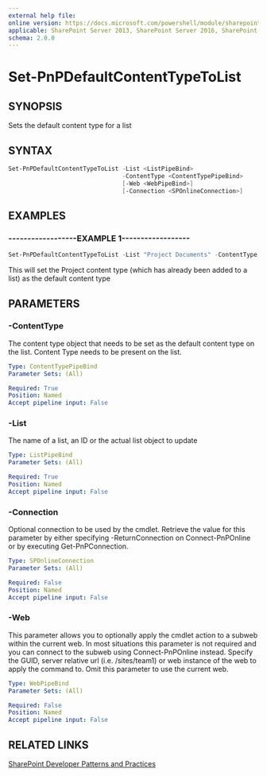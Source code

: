 ```yaml
---
external help file:
online version: https://docs.microsoft.com/powershell/module/sharepoint-pnp/set-pnpdefaultcontenttypetolist
applicable: SharePoint Server 2013, SharePoint Server 2016, SharePoint Server 2019, SharePoint Online
schema: 2.0.0
---
```


# Set-PnPDefaultContentTypeToList

## SYNOPSIS
Sets the default content type for a list

## SYNTAX

```powershell
Set-PnPDefaultContentTypeToList -List <ListPipeBind>
                                -ContentType <ContentTypePipeBind>
                                [-Web <WebPipeBind>]
                                [-Connection <SPOnlineConnection>]
```

## EXAMPLES

### ------------------EXAMPLE 1------------------
```powershell
Set-PnPDefaultContentTypeToList -List "Project Documents" -ContentType "Project"
```

This will set the Project content type (which has already been added to a list) as the default content type

## PARAMETERS

### -ContentType
The content type object that needs to be set as the default content type on the list. Content Type needs to be present on the list.

```yaml
Type: ContentTypePipeBind
Parameter Sets: (All)

Required: True
Position: Named
Accept pipeline input: False
```

### -List
The name of a list, an ID or the actual list object to update

```yaml
Type: ListPipeBind
Parameter Sets: (All)

Required: True
Position: Named
Accept pipeline input: False
```

### -Connection
Optional connection to be used by the cmdlet. Retrieve the value for this parameter by either specifying -ReturnConnection on Connect-PnPOnline or by executing Get-PnPConnection.

```yaml
Type: SPOnlineConnection
Parameter Sets: (All)

Required: False
Position: Named
Accept pipeline input: False
```

### -Web
This parameter allows you to optionally apply the cmdlet action to a subweb within the current web. In most situations this parameter is not required and you can connect to the subweb using Connect-PnPOnline instead. Specify the GUID, server relative url (i.e. /sites/team1) or web instance of the web to apply the command to. Omit this parameter to use the current web.

```yaml
Type: WebPipeBind
Parameter Sets: (All)

Required: False
Position: Named
Accept pipeline input: False
```

## RELATED LINKS

[SharePoint Developer Patterns and Practices](https://aka.ms/sppnp)
